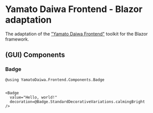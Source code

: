 # Yamato Daiwa Frontend - Blazor adaptation

The adaptation of the ["Yamato Daiwa Frontend"](https://github.com/TokugawaTakeshi/Yamato-Daiwa-Frontend/blob/master/CoreLibrary/Package/README.md) 
  toolkit for the Blazor framework.


## (GUI) Components
### Badge

```razor
@using YamatoDaiwa.Frontend.Components.Badge


<Badge
  value="Hello, world!"
  decoration=@Badge.StandardDecorativeVariations.calmingBright
/>
```
